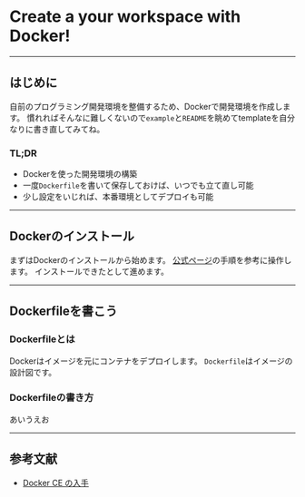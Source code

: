 # Create a your workspace with Docker!

---

## はじめに

自前のプログラミング開発環境を整備するため、Dockerで開発環境を作成します。
慣れればそんなに難しくないので`example`と`README`を眺めてtemplateを自分なりに書き直してみてね。

### TL;DR

- Dockerを使った開発環境の構築
- 一度`Dockerfile`を書いて保存しておけば、いつでも立て直し可能
- 少し設定をいじれば、本番環境としてデプロイも可能

---
 
## Dockerのインストール

まずはDockerのインストールから始めます。
[公式ページ][Docker CE の入手]の手順を参考に操作します。
インストールできたとして進めます。

---

## Dockerfileを書こう

### Dockerfileとは

Dockerはイメージを元にコンテナをデプロイします。
`Dockerfile`はイメージの設計図です。

### Dockerfileの書き方

あいうえお

---

## 参考文献

- [Docker CE の入手]

[Docker CE の入手]: https://docs.docker.jp/get-docker.html